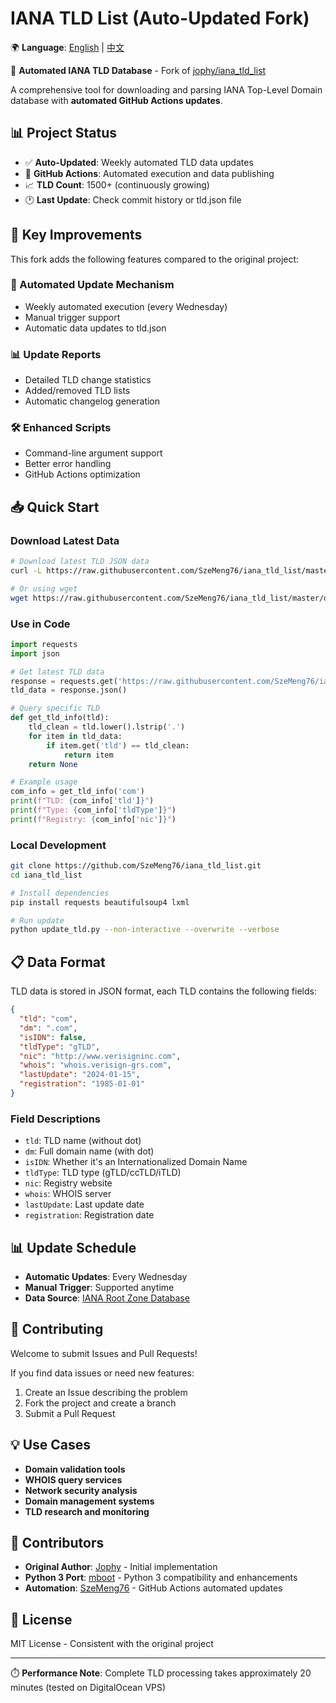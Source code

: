 # IANA TLD List (Auto-Updated Fork)

🌍 **Language**: [English](README.md) | [中文](README_CN.md)

🔄 **Automated IANA TLD Database** - Fork of [jophy/iana_tld_list](https://github.com/jophy/iana_tld_list)

A comprehensive tool for downloading and parsing IANA Top-Level Domain database with **automated GitHub Actions updates**.

## 📊 Project Status

- ✅ **Auto-Updated**: Weekly automated TLD data updates
- 🤖 **GitHub Actions**: Automated execution and data publishing
- 📈 **TLD Count**: 1500+ (continuously growing)
- 🕐 **Last Update**: Check commit history or tld.json file

## 🚀 Key Improvements

This fork adds the following features compared to the original project:

### 🔄 Automated Update Mechanism
- Weekly automated execution (every Wednesday)
- Manual trigger support
- Automatic data updates to tld.json

### 📊 Update Reports
- Detailed TLD change statistics
- Added/removed TLD lists
- Automatic changelog generation

### 🛠️ Enhanced Scripts
- Command-line argument support
- Better error handling
- GitHub Actions optimization

## 📥 Quick Start

### Download Latest Data

```bash
# Download latest TLD JSON data
curl -L https://raw.githubusercontent.com/SzeMeng76/iana_tld_list/master/data/tld.json -o tld.json

# Or using wget
wget https://raw.githubusercontent.com/SzeMeng76/iana_tld_list/master/data/tld.json
```

### Use in Code

```python
import requests
import json

# Get latest TLD data
response = requests.get('https://raw.githubusercontent.com/SzeMeng76/iana_tld_list/master/data/tld.json')
tld_data = response.json()

# Query specific TLD
def get_tld_info(tld):
    tld_clean = tld.lower().lstrip('.')
    for item in tld_data:
        if item.get('tld') == tld_clean:
            return item
    return None

# Example usage
com_info = get_tld_info('com')
print(f"TLD: {com_info['tld']}")
print(f"Type: {com_info['tldType']}")
print(f"Registry: {com_info['nic']}")
```

### Local Development

```bash
git clone https://github.com/SzeMeng76/iana_tld_list.git
cd iana_tld_list

# Install dependencies
pip install requests beautifulsoup4 lxml

# Run update
python update_tld.py --non-interactive --overwrite --verbose
```


## 📋 Data Format

TLD data is stored in JSON format, each TLD contains the following fields:

```json
{
  "tld": "com",
  "dm": ".com",
  "isIDN": false,
  "tldType": "gTLD",
  "nic": "http://www.verisigninc.com",
  "whois": "whois.verisign-grs.com",
  "lastUpdate": "2024-01-15",
  "registration": "1985-01-01"
}
```

### Field Descriptions

- `tld`: TLD name (without dot)
- `dm`: Full domain name (with dot)
- `isIDN`: Whether it's an Internationalized Domain Name
- `tldType`: TLD type (gTLD/ccTLD/iTLD)
- `nic`: Registry website
- `whois`: WHOIS server
- `lastUpdate`: Last update date
- `registration`: Registration date

## 📊 Update Schedule

- **Automatic Updates**: Every Wednesday
- **Manual Trigger**: Supported anytime
- **Data Source**: [IANA Root Zone Database](https://www.iana.org/domains/root/db/)

## 🤝 Contributing

Welcome to submit Issues and Pull Requests!

If you find data issues or need new features:

1. Create an Issue describing the problem
2. Fork the project and create a branch
3. Submit a Pull Request

## 💡 Use Cases

- **Domain validation tools**
- **WHOIS query services**
- **Network security analysis**
- **Domain management systems**
- **TLD research and monitoring**

## 🤝 Contributors

- **Original Author**: [Jophy](https://github.com/jophy) - Initial implementation
- **Python 3 Port**: [mboot](https://github.com/maarten-boot) - Python 3 compatibility and enhancements
- **Automation**: [SzeMeng76](https://github.com/SzeMeng76) - GitHub Actions automated updates

## 📄 License

MIT License - Consistent with the original project

---

⏱️ **Performance Note**: Complete TLD processing takes approximately 20 minutes (tested on DigitalOcean VPS)
